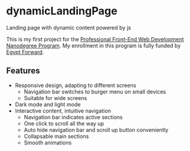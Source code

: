 # dynamicLandingPage
Landing page with dynamic content powered by js

This is my first project for the [Professional Front-End Web Development Nanodegree Program](https://www.udacity.com/course/front-end-web-developer-nanodegree--nd0011). My enrollment in this program is fully funded by [Egypt Forward](https://egfwd.com/).

## Features

- Responsive design, adapting to different screens
  - Navigation bar switches to burger menu on small devices
  - Suitable for wide screens
- Dark mode and light mode
- Interactive content, intuitive navigation
  - Navigation bar indicates active sections
  - One click to scroll all the way up
  - Auto hide navigation bar and scroll up button conveniently
  - Collapsable main sections
  - Smooth animations